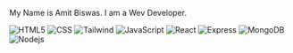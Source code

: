 

My Name is Amit Biswas. I am a Wev Developer.







<p>
  <img alt="HTML5" src="https://img.shields.io/badge/-HTML5-E34F26?style=flat-square&logo=html5&logoColor=white" />
  <img alt="CSS" src="https://img.shields.io/badge/CSS-BLUE" />
  <img alt="Tailwind" src="https://img.shields.io/badge/Tailwind-css-sky" />
  <img alt="JavaScript" src="https://img.shields.io/badge/Java-Script-yellow" />
  <img alt="React" src="https://img.shields.io/badge/react-skyblue" />
  <img alt="Express" src="https://img.shields.io/badge/Express-blue" />
  <img alt="MongoDB" src="https://img.shields.io/badge/-MongoDB-13aa52?style=flat-square&logo=mongodb&logoColor=white" />
  <img alt="Nodejs" src="https://img.shields.io/badge/-Nodejs-43853d?style=flat-square&logo=Node.js&logoColor=white" />
</p>

